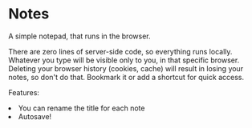 # Notes

A simple notepad, that runs in the browser.  

There are zero lines of server-side code, so everything runs locally. Whatever you type will be visible only to you, in that specific browser. Deleting your browser history (cookies, cache) will result in losing your notes, so don't do that. Bookmark it or add a shortcut for quick access.

Features:   
<li>You can rename the title for each note  
<li>Autosave!

